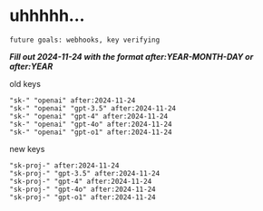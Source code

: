 # uhhhhh...

`future goals: webhooks, key verifying`



***Fill out 2024-11-24 with the format after:YEAR-MONTH-DAY or after:YEAR***

old keys
```
"sk-" "openai" after:2024-11-24
"sk-" "openai" "gpt-3.5" after:2024-11-24
"sk-" "openai" "gpt-4" after:2024-11-24
"sk-" "openai" "gpt-4o" after:2024-11-24
"sk-" "openai" "gpt-o1" after:2024-11-24
```

new keys
```
"sk-proj-" after:2024-11-24
"sk-proj-" "gpt-3.5" after:2024-11-24
"sk-proj-" "gpt-4" after:2024-11-24
"sk-proj-" "gpt-4o" after:2024-11-24
"sk-proj-" "gpt-o1" after:2024-11-24
```
